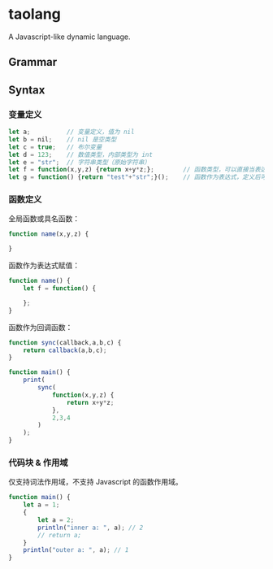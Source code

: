 # taolang

A Javascript-like dynamic language.

## Grammar

## Syntax

### 变量定义

```js
let a;          // 变量定义，值为 nil
let b = nil;    // nil 是空类型
let c = true;   // 布尔变量
let d = 123;    // 数值类型，内部类型为 int
let e = "str";  // 字符串类型（原始字符串）
let f = function(x,y,z) {return x+y*z;};        // 函数类型，可以直接当表达式使用
let g = function() {return "test"+"str";}();    // 函数作为表达式，定义后可以直接调用
```

### 函数定义

全局函数或具名函数：

```js
function name(x,y,z) {

}
```

函数作为表达式赋值：

```js
function name() {
    let f = function() {

    };
}
```

函数作为回调函数：

```js
function sync(callback,a,b,c) {
    return callback(a,b,c);
}

function main() {
    print(
        sync(
            function(x,y,z) {
                return x+y*z;
            },
            2,3,4
        )
    );
}
```

### 代码块 & 作用域

仅支持词法作用域，不支持 Javascript 的函数作用域。

```js
function main() {
    let a = 1;
    {
        let a = 2;
        println("inner a: ", a); // 2
        // return a;
    }
    println("outer a: ", a); // 1
}
```
